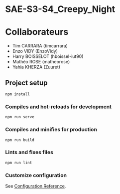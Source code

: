 # SAE-S3-S4_Creepy_Night

# Collaborateurs
- Tim CARRARA (timcarrara)
- Enzo VIDY (EnzoVidy)
- Harry BOISSELOT (hboissel-iut90)
- Mathéo ROSE (matheorose)
- Yahia KHERZA (Zuuret)

## Project setup
```
npm install
```

### Compiles and hot-reloads for development
```
npm run serve
```

### Compiles and minifies for production
```
npm run build
```

### Lints and fixes files
```
npm run lint
```

### Customize configuration
See [Configuration Reference](https://cli.vuejs.org/config/).
